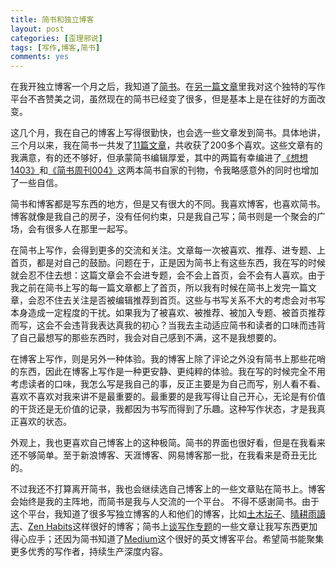 ```yaml
---
title: 简书和独立博客
layout: post
categories: [歪理邪说]
tags: [写作,博客,简书]
comments: yes
---
```


在我开独立博客一个月之后，我知道了[简书](http://jianshu.io/)。在[另一篇文章](/jianshu/)里我对这个独特的写作平台不吝赞美之词，虽然现在的简书已经变了很多，但是基本上是在往好的方面改变。 

这几个月，我在自己的博客上写得很勤快，也会选一些文章发到简书。具体地讲，三个月以来，我在简书一共发了[11篇文章](http://jianshu.io/users/a366bb2e686a/latest_articles)，共收获了200多个喜欢。这些文章有的我满意，有的还不够好，但承蒙简书编辑厚爱，其中的两篇有幸编进了[《想想1403》](http://jianshu.io/p/79a0af7d59e8)和[《简书周刊004》](http://jianshu.io/p/50408bce6264)这两本简书自家的刊物，令我略感意外的同时也增加了一些自信。 

简书和博客都是写东西的地方，但是又有很大的不同。我喜欢博客，也喜欢简书。博客就像是我自己的房子，没有任何约束，只是我自己写；简书则是一个聚会的广场，会有很多人在那里一起写。 

在简书上写作，会得到更多的交流和关注。文章每一次被喜欢、推荐、进专题、上首页，都是对自己的鼓励。问题在于，正是因为简书上有这些东西，我在写的时候就会忍不住去想：这篇文章会不会进专题，会不会上首页，会不会有人喜欢。由于我之前在简书上写的每一篇文章都上了首页，所以我有时候在简书上发完一篇文章，会忍不住去关注是否被编辑推荐到首页。这些与书写关系不大的考虑会对书写本身造成一定程度的干扰。如果我为了被喜欢、被推荐、被加入专题、被首页推荐而写，这会不会违背我表达真我的初心？当我去主动适应简书和读者的口味而违背了自己最想写的那些东西时，我会对自己感到不满，这不是我想要的。 

在博客上写作，则是另外一种体验。我的博客上除了评论之外没有简书上那些花哨的东西，因此在博客上写作是一种更安静、更纯粹的体验。我在写的时候完全不用考虑读者的口味，我怎么写是我自己的事，反正主要是为自己而写，别人看不看、喜欢不喜欢对我来讲不是最重要的。最重要的是我写得让自己开心，无论是有价值的干货还是无价值的记录，我都因为书写而得到了乐趣。这种写作状态，才是我真正喜欢的状态。 

外观上，我也更喜欢自己博客上的这种极简。简书的界面也很好看，但是在我看来还不够简单。至于新浪博客、天涯博客、网易博客那一批，在我看来是奇丑无比的。 

不过我还不打算离开简书，我也会继续选自己博客上的一些文章贴在简书上。博客会始终是我的主阵地，而简书是我与人交流的一个平台。 不得不感谢简书。由于这个平台，我知道了很多写独立博客的人和他们的博客，比如[土木坛子](https://tumutanzi.com/)、[晴耕雨讀志](http://dapengde.com/)、[Zen Habits](http://zenhabits.net/)这样很好的博客；简书上[谈写作专题](http://jianshu.io/c/Df7njb)的一些文章让我写东西更加得心应手；还因为简书知道了[Medium](https://medium.com/)这个很好的英文博客平台。希望简书能聚集更多优秀的写作者，持续生产深度内容。